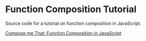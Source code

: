 # Function Composition Tutorial

Source code for a tutorial on function composition in JavaScript.

[Compose me That: Function Composition in JavaScript](https://www.linkedin.com/pulse/article/6128803039080910848)
